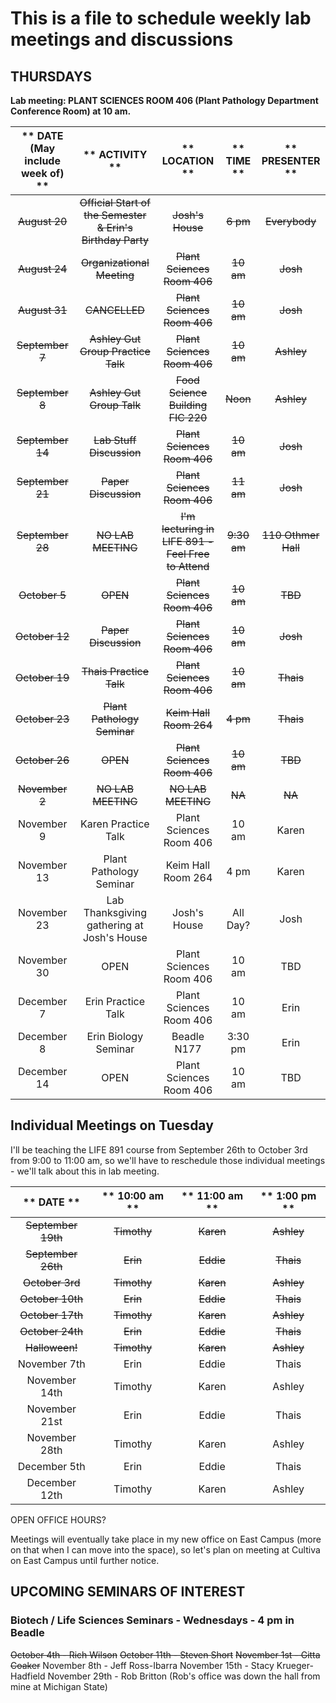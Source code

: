 # This is a file to schedule weekly lab meetings and discussions

## __THURSDAYS__

__Lab meeting: PLANT SCIENCES ROOM 406 (Plant Pathology Department Conference Room) at 10 am.__

** DATE (May include week of) **|** ACTIVITY **|** LOCATION **|** TIME **|** PRESENTER **
:-----:|:-----:|:-----:|:-----:|:-----:
~~August 20~~ | ~~Official Start of the Semester & Erin's Birthday Party~~ | ~~Josh's House~~ | ~~6 pm~~ | ~~Everybody~~
~~August 24~~ | ~~Organizational Meeting~~ | ~~Plant Sciences Room 406~~ | ~~10 am~~ | ~~Josh~~
~~August 31~~ | ~~CANCELLED~~ | ~~Plant Sciences Room 406~~ | ~~10 am~~ | ~~Josh~~
~~September 7~~ | ~~Ashley Gut Group Practice Talk~~ | ~~Plant Sciences Room 406~~ | ~~10 am~~ | ~~Ashley~~
~~September 8~~ | ~~Ashley Gut Group Talk~~ | ~~Food Science Building FIC 220~~ | ~~Noon~~ | ~~Ashley~~
~~September 14~~ | ~~Lab Stuff Discussion~~ | ~~Plant Sciences Room 406~~ | ~~10 am~~ |  ~~Josh~~
~~September 21~~ | ~~Paper Discussion~~ | ~~Plant Sciences Room 406~~ | ~~11 am~~ |  ~~Josh~~
~~September 28~~ | ~~NO LAB MEETING~~ | ~~I'm lecturing in LIFE 891 - Feel Free to Attend~~ | ~~9:30 am~~ |  ~~110 Othmer Hall~~
~~October 5~~ | ~~OPEN~~ | ~~Plant Sciences Room 406~~ | ~~10 am~~ |  ~~TBD~~
~~October 12~~ | ~~Paper Discussion~~ | ~~Plant Sciences Room 406~~ | ~~10 am~~ |  ~~Josh~~
~~October 19~~ | ~~Thais Practice Talk~~ | ~~Plant Sciences Room 406~~ | ~~10 am~~ |  ~~Thais~~
~~October 23~~ | ~~Plant Pathology Seminar~~ | ~~Keim Hall Room 264~~ | ~~4 pm~~ | ~~Thais~~
~~October 26~~ | ~~OPEN~~ | ~~Plant Sciences Room 406~~ | ~~10 am~~ |  ~~TBD~~
~~November 2~~ | ~~NO LAB MEETING~~ | ~~NO LAB MEETING~~ | ~~NA~~ |  ~~NA~~
November 9 | Karen Practice Talk | Plant Sciences Room 406 | 10 am |  Karen
November 13 | Plant Pathology Seminar | Keim Hall Room 264 | 4 pm |  Karen
November 23 | Lab Thanksgiving gathering at Josh's House | Josh's House | All Day? |  Josh
November 30 | OPEN | Plant Sciences Room 406 | 10 am |  TBD
December 7 | Erin Practice Talk | Plant Sciences Room 406 | 10 am |  Erin
December 8 | Erin Biology Seminar | Beadle N177 | 3:30 pm | Erin
December 14 | OPEN | Plant Sciences Room 406 | 10 am |  TBD

## __Individual Meetings on Tuesday__

I'll be teaching the LIFE 891 course from September 26th to October 3rd from 9:00 to 11:00 am, so we'll have to reschedule those individual meetings - we'll talk about this in lab meeting.

** DATE **|** 10:00 am **|** 11:00 am **|** 1:00 pm **
:-----:|:-----:|:-----:|:-----:
~~September 19th~~ | ~~Timothy~~ | ~~Karen~~ | ~~Ashley~~
~~September 26th~~ | ~~Erin~~ | ~~Eddie~~ | ~~Thais~~
~~October 3rd~~ | ~~Timothy~~ | ~~Karen~~ | ~~Ashley~~
~~October 10th~~ | ~~Erin~~ | ~~Eddie~~ | ~~Thais~~
~~October 17th~~ | ~~Timothy~~ | ~~Karen~~ | ~~Ashley~~
~~October 24th~~ | ~~Erin~~ | ~~Eddie~~ | ~~Thais~~
~~Halloween!~~ | ~~Timothy~~ | ~~Karen~~ | ~~Ashley~~
November 7th | Erin | Eddie | Thais
November 14th | Timothy | Karen | Ashley
November 21st | Erin | Eddie | Thais
November 28th | Timothy | Karen | Ashley
December 5th | Erin | Eddie | Thais
December 12th | Timothy | Karen | Ashley

OPEN OFFICE HOURS?

Meetings will eventually take place in my new office on East Campus (more on that when I can move into the space), so let's plan on meeting at Cultiva on East Campus until further notice.

## __UPCOMING SEMINARS OF INTEREST__

### Biotech / Life Sciences Seminars - Wednesdays - 4 pm in Beadle

~~October 4th - Rich Wilson~~
~~October 11th - Steven Short~~
~~November 1st - Gitta Coaker~~
November 8th - Jeff Ross-Ibarra
November 15th - Stacy Krueger-Hadfield
November 29th - Rob Britton (Rob's office was down the hall from mine at Michigan State)

